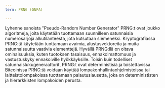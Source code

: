 ```yaml
---
term: PRNG (GNPA)

---
```

Lyhenne sanoista "Pseudo-Random Number Generator" PRNG:t ovat joukko algoritmeja, joita käytetään tuottamaan suunnilleen satunnaisia numerosarjoja alkutilanteesta, jota kutsutaan siemeneksi. Kryptografiassa PRNG:tä käytetään tuottamaan avaimia, alustusvektoreita ja muita satunnaisuutta vaativia elementtejä. Hyvällä PRNG:llä on oltava ominaisuuksia, kuten tuotoksen tasaisuus, ennakoimattomuus ja vastustuskyky ennakoiville hyökkäyksille. Toisin kuin todelliset satunnaislukugeneraattorit, PRNG:t ovat deterministisiä ja toistettavissa. Bitcoinissa PRNG:tä voidaan käyttää lompakonhallintaohjelmistoissa tai laitteistolompakoissa tuottamaan palautuslausetta, joka on determinististen ja hierarkkisten lompakoiden perusta.